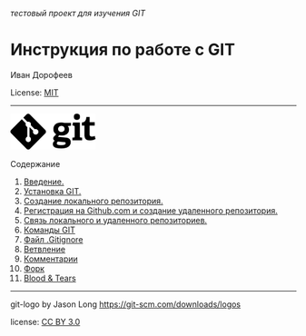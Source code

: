 _*тестовый проект для изучения  GIT*_

# Инструкция по работе с GIT

Иван Дорофеев

 License: [MIT](/license.md "ознакомиться с текстом лицензии")

---


<img src="Git-Logo-Black.png" alt="50" width="150"/>

Содержание
  1. [Введение.](/intro.md)
  2. [Установка GIT.](/install%20git.md)
  3. [Создание локального репозитория.](/local_repo.md)
  4. [Регистрация на Github.com и создание удаленного репозитория.](/register_github.md)
  5. [Связь локального и удаленного репозиториев.](/connect.md)
  6. [Команды GIT](/commands.md)
  7.  [Файл .Gitignore](/%D1%84%D0%B0%D0%B9%D0%BB%20.gitignoge.md)
  8. [Ветвление](/branches.md)
  9. [Комментарии](/comments.md)
  10. [Форк](/fork.md)
  11. [Blood & Tears](/blood_tears.md)

---
git-logo by Jason Long https://git-scm.com/downloads/logos

license: [CC BY 3.0](https://creativecommons.org/licenses/by/3.0/)
